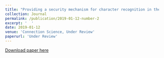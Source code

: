```yaml
---
title: "Providing a security mechanism for character recognition in the Internet of things based on cryptography"
collection: Journal
permalink: /publication/2019-01-12-number-2
excerpt: '  '
date: 2019-01-12
venue: 'Connection Science, Under Review'
paperurl: 'Under Review'
---
```


[Download paper here](#)

